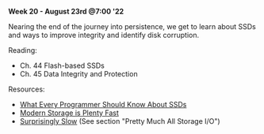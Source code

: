 **Week 20 - August 23rd @7:00 '22**

Nearing the end of the journey into persistence, we get to learn about SSDs and ways to improve integrity and identify disk corruption.

Reading:

- Ch. 44 Flash-based SSDs
- Ch. 45 Data Integrity and Protection

Resources:
- [What Every Programmer Should Know About SSDs](https://databasearchitects.blogspot.com/2021/06/what-every-programmer-should-know-about.html)
- [Modern Storage is Plenty Fast](https://itnext.io/modern-storage-is-plenty-fast-it-is-the-apis-that-are-bad-6a68319fbc1a)
- [Surprisingly Slow](https://gregoryszorc.com/blog/2021/04/06/surprisingly-slow/) (See section "Pretty Much All Storage I/O")
